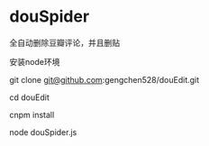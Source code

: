 # douSpider

全自动删除豆瓣评论，并且删贴

安装node环境

git clone git@github.com:gengchen528/douEdit.git


cd douEdit

cnpm install

node douSpider.js
